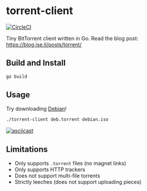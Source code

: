 # torrent-client

[![CircleCI](https://circleci.com/gh/veggiedefender/torrent-client.svg?style=shield)](https://circleci.com/gh/veggiedefender/torrent-client)

Tiny BitTorrent client written in Go. Read the blog post: https://blog.jse.li/posts/torrent/

## Build and Install

```sh
go build
```

## Usage
Try downloading [Debian](https://cdimage.debian.org/debian-cd/current/amd64/bt-cd/#indexlist)!


```sh
./torrent-client deb.torrent debian.iso
```

[![asciicast](https://asciinema.org/a/xqRSB0Jec8RN91Zt89rbb9PcL.svg)](https://asciinema.org/a/xqRSB0Jec8RN91Zt89rbb9PcL)


## Limitations
* Only supports `.torrent` files (no magnet links)
* Only supports HTTP trackers
* Does not support multi-file torrents
* Strictly leeches (does not support uploading pieces)
